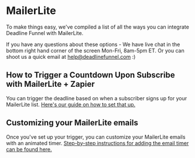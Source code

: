 # MailerLite

To make things easy, we've compiled a list of all the ways you can integrate Deadline Funnel with MailerLite.

If you have any questions about these options - We have live chat in the bottom right hand corner of the screen Mon-Fri, 8am-5pm ET. Or you can shoot us a quick email at help@deadlinefunnel.com :\)

## How to Trigger a Countdown Upon Subscribe with MailerLite + Zapier

You can trigger the deadline based on when a subscriber signs up for your MailerLite list. [Here's our guide on how to set that up.](https://documentation.deadlinefunnel.com/article/373-how-to-trigger-a-%20countdown-upon-subscribe-using-zapier)

## Customizing your MailerLite emails

Once you've set up your trigger, you can customize your MailerLite emails with an animated timer. [Step-by-step instructions for adding the email timer can be found here.](https://documentation.deadlinefunnel.com/article/441-how-to-%20add-email-countdown-code-to-mailerlite)

